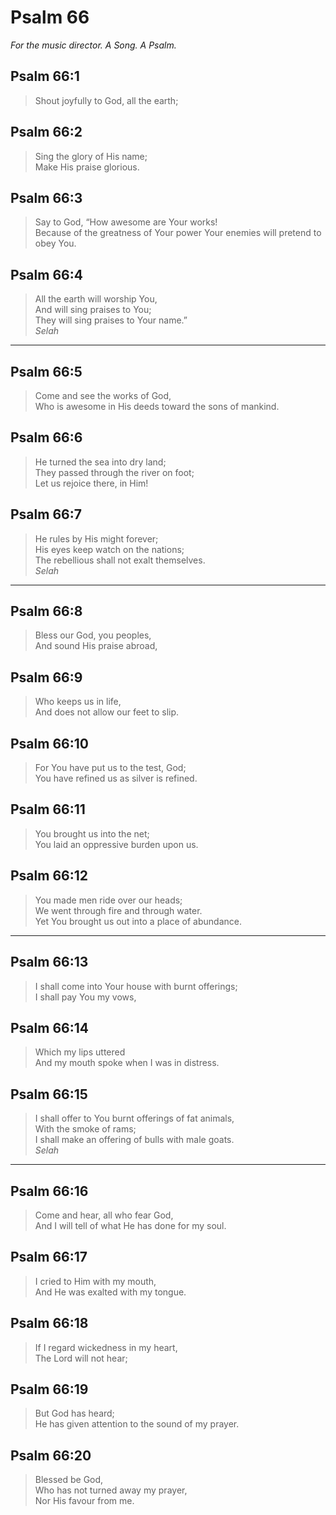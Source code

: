 # Psalm 66

_For the music director. A Song. A Psalm._

## Psalm 66:1

> Shout joyfully to God, all the earth;

## Psalm 66:2

> Sing the glory of His name;  
> Make His praise glorious.

## Psalm 66:3

> Say to God, “How awesome are Your works!  
> Because of the greatness of Your power Your enemies will pretend to obey You.

## Psalm 66:4

> All the earth will worship You,  
> And will sing praises to You;  
> They will sing praises to Your name.”  
> _Selah_

---

## Psalm 66:5

> Come and see the works of God,  
> Who is awesome in His deeds toward the sons of mankind.

## Psalm 66:6

> He turned the sea into dry land;  
> They passed through the river on foot;  
> Let us rejoice there, in Him!

## Psalm 66:7

> He rules by His might forever;  
> His eyes keep watch on the nations;  
> The rebellious shall not exalt themselves.  
> _Selah_

---

## Psalm 66:8

> Bless our God, you peoples,  
> And sound His praise abroad,

## Psalm 66:9

> Who keeps us in life,  
> And does not allow our feet to slip.

## Psalm 66:10

> For You have put us to the test, God;  
> You have refined us as silver is refined.

## Psalm 66:11

> You brought us into the net;  
> You laid an oppressive burden upon us.

## Psalm 66:12

> You made men ride over our heads;  
> We went through fire and through water.  
> Yet You brought us out into a place of abundance.

---

## Psalm 66:13

> I shall come into Your house with burnt offerings;  
> I shall pay You my vows,

## Psalm 66:14

> Which my lips uttered  
> And my mouth spoke when I was in distress.

## Psalm 66:15

> I shall offer to You burnt offerings of fat animals,  
> With the smoke of rams;  
> I shall make an offering of bulls with male goats.  
> _Selah_

---

## Psalm 66:16

> Come and hear, all who fear God,  
> And I will tell of what He has done for my soul.

## Psalm 66:17

> I cried to Him with my mouth,  
> And He was exalted with my tongue.

## Psalm 66:18

> If I regard wickedness in my heart,  
> The Lord will not hear;

## Psalm 66:19

> But God has heard;  
> He has given attention to the sound of my prayer.

## Psalm 66:20

> Blessed be God,  
> Who has not turned away my prayer,  
> Nor His favour from me.
